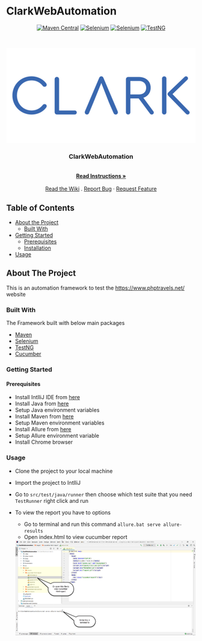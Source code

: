 # ClarkWebAutomation
<!-- PROJECT SHIELDS -->
<p align="center">        
    <a href="http://maven.apache.org" alt="Maven">
        <img alt="Maven Central" src="https://img.shields.io/maven-central/v/org.apache.maven/apache-maven"></a>  
    <a href="https://www.seleniumhq.org" alt="Selenium">
        <img alt="Selenium" src="https://img.shields.io/badge/Selenium-v3.141.59-blue"></a>  
  <a href="https://www.seleniumhq.org" alt="Selenium">
        <img alt="Selenium" src="https://img.shields.io/badge/Cucumber-4.8.0-blue"></a>
    <a href="https://testng.org" alt="Maven">
        <img alt="TestNG" src="https://img.shields.io/badge/TestNG-v7.0.0-blue"></a>      
</p>

<!-- PROJECT LOGO -->
<br />
<p align="center">
  <a href="https://github.com/mahmoudazaid/ClarkWebAutomation">
    <img src="images/logo.png" alt="Logo">
  </a>

  <h3 align="center">ClarkWebAutomation</h3>
   <p align="center">
    <br />
    <a href="#about-the-project"><strong>Read Instructions »</strong></a>
    <br />
    <br />  
    <a href="https://github.com/mahmoudazaid/ClarkWebAutomation/wiki">Read the Wiki</a>
    .
    <a href="https://github.com/mahmoudazaid/ClarkWebAutomation/issues">Report Bug</a>
    ·
    <a href="https://github.com/mahmoudazaid/ClarkWebAutomation/issues">Request Feature</a>
  </p>
  
<!-- TABLE OF CONTENTS -->
## Table of Contents

* [About the Project](#about-the-project)
  * [Built With](#built-with)
* [Getting Started](#getting-started)
  * [Prerequisites](#prerequisites)
  * [Installation](#installation)
* [Usage](#usage)
<!-- ABOUT THE PROJECT -->

## About The Project

This is an automation framework to test the https://www.phptravels.net/ website

### Built With
The Framework built with below main packages
* [Maven](http://maven.apache.org/)
* [Selenium](https://www.seleniumhq.org/)
* [TestNG](https://testng.org/doc/)
* [Cucumber](https://cucumber.io)

### Getting Started
#### Prerequisites
* Install IntlliJ IDE from [here](https://www.jetbrains.com/idea/download/#section=windows)
* Install Java from [here](https://www.oracle.com/technetwork/java/javase/downloads/index.html)
* Setup Java environment variables
* Install Maven from [here](http://maven.apache.org/download.cgi)
* Setup Maven environment variables
* Install Allure from [here](https://github.com/allure-framework/allure2/releases/tag/2.13.0)
* Setup Allure environment variable  
* Install Chrome browser

### Usage
* Clone the project to your local machine
* Import the project to IntlliJ
* Go to `src/test/java/runner` then choose which test suite that you need `TestRunner` right click and run
* To view the report you have to options 
    * Go to terminal and run this command `allure.bat serve allure-results`
    * Open index.html to view cucumber report
    
  <img src="images/terminal.png" alt="Terminal">